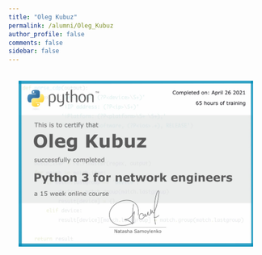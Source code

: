 ```yaml
---
title: "Oleg Kubuz"
permalink: /alumni/Oleg_Kubuz
author_profile: false
comments: false
sidebar: false
---
```


<div style="padding: 20px;">
  <img src="https://raw.githubusercontent.com/pyneng/pyneng.github.io/master/alumni/Oleg_Kubuz.png" alt="Python for network engineers">
</div>

